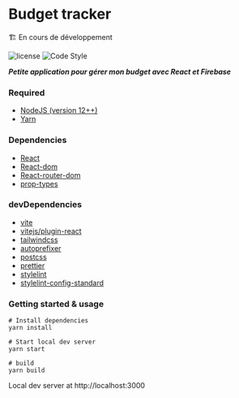 # Budget tracker

🏗️ En cours de développement

![license](https://badgen.net/github/license/maxime-rl/react-modal-mrl)
![Code Style](https://img.shields.io/badge/code_style-prettier-blue.svg)

**_Petite application pour gérer mon budget avec React et Firebase_**

### Required

- [NodeJS (version 12++)](https://nodejs.org/en/)
- [Yarn](https://yarnpkg.com/)

### Dependencies

- [React](https://fr.reactjs.org/docs/getting-started.html)
- [React-dom](https://fr.reactjs.org/docs/react-dom.html)
- [React-router-dom](https://www.npmjs.com/package/react-router-dom)
- [prop-types](https://www.npmjs.com/package/prop-types)

### devDependencies

- [vite](https://vitejs.dev/guide/)
- [vitejs/plugin-react](https://www.npmjs.com/package/@vitejs/plugin-react)
- [tailwindcss](https://tailwindcss.com/docs/installation)
- [autoprefixer](https://www.npmjs.com/package/autoprefixer)
- [postcss](https://postcss.org/)
- [prettier](https://prettier.io/docs/en/index.html)
- [stylelint](https://stylelint.io/)
- [stylelint-config-standard](https://www.npmjs.com/package/stylelint-config-standard)

### Getting started & usage

```
# Install dependencies
yarn install

# Start local dev server
yarn start

# build
yarn build
```

Local dev server at http://localhost:3000
